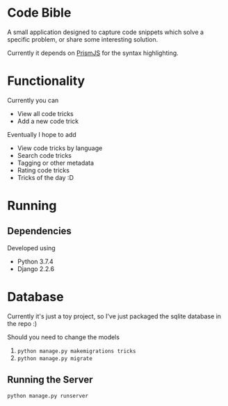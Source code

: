 # Code Bible

A small application designed to capture code snippets which solve a specific problem, or share some interesting solution.

Currently it depends on [PrismJS](https://prismjs.com) for the syntax highlighting.

# Functionality

Currently you can

- View all code tricks
- Add a new code trick

Eventually I hope to add

- View code tricks by language
- Search code tricks
- Tagging or other metadata
- Rating code tricks
- Tricks of the day :D

# Running

## Dependencies

Developed using 

- Python 3.7.4
- Django 2.2.6

# Database

Currently it's just a toy project, so I've just packaged the sqlite database in the repo :)

Should you need to change the models
1. `python manage.py makemigrations tricks`
2. `python manage.py migrate`

## Running the Server

`python manage.py runserver`